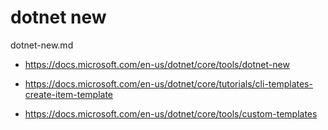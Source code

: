 # dotnet new

dotnet-new.md

*   https://docs.microsoft.com/en-us/dotnet/core/tools/dotnet-new

*   https://docs.microsoft.com/en-us/dotnet/core/tutorials/cli-templates-create-item-template

*   https://docs.microsoft.com/en-us/dotnet/core/tools/custom-templates



